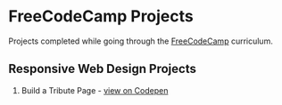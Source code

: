 # FreeCodeCamp Projects
Projects completed while going through the [FreeCodeCamp](https://www.freecodecamp.org/) curriculum.

## Responsive Web Design Projects
   1. Build a Tribute Page - [view on Codepen](https://codepen.io/kauezero/pen/mdEddqz)
